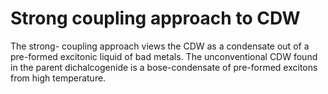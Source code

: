 # Strong coupling approach to CDW
 The strong- coupling approach views the CDW as a condensate out of a pre-formed excitonic liquid of bad metals. The unconventional CDW found in the parent dichalcogenide is a bose-condensate of pre-formed excitons from high temperature. 